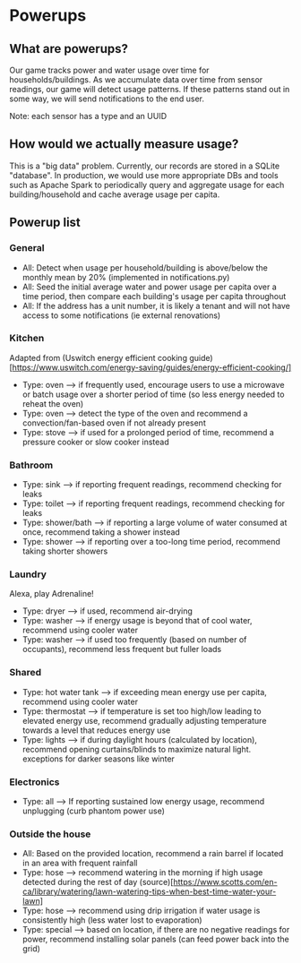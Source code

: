 # Powerups

## What are powerups?
Our game tracks power and water usage over time for households/buildings. As we accumulate data over time from sensor readings, our game will detect usage patterns. If these patterns stand out in some way, we will send notifications to the end user.

Note: each sensor has a type and an UUID

## How would we actually measure usage?
This is a "big data" problem. Currently, our records are stored in a SQLite "database". In production, we would use more appropriate DBs and tools such as Apache Spark to periodically query and aggregate usage for each building/household and cache average usage per capita.

## Powerup list

### General
- All: Detect when usage per household/building is above/below the monthly mean by 20% (implemented in notifications.py)
- All: Seed the initial average water and power usage per capita over a time period, then compare each building's usage per capita throughout
- All: If the address has a unit number, it is likely a tenant and will not have access to some notifications (ie external renovations)

### Kitchen
Adapted from (Uswitch energy efficient cooking guide)[https://www.uswitch.com/energy-saving/guides/energy-efficient-cooking/]
- Type: oven --> if frequently used, encourage users to use a microwave or batch usage over a shorter period of time (so less energy needed to reheat the oven)
- Type: oven --> detect the type of the oven and recommend a convection/fan-based oven if not already present
- Type: stove --> if used for a prolonged period of time, recommend a pressure cooker or slow cooker instead

### Bathroom
- Type: sink --> if reporting frequent readings, recommend checking for leaks
- Type: toilet --> if reporting frequent readings, recommend checking for leaks
- Type: shower/bath --> if reporting a large volume of water consumed at once, recommend taking a shower instead
- Type: shower --> if reporting over a too-long time period, recommend taking shorter showers

### Laundry
Alexa, play Adrenaline!
- Type: dryer --> if used, recommend air-drying
- Type: washer --> if energy usage is beyond that of cool water, recommend using cooler water
- Type: washer --> if used too frequently (based on number of occupants), recommend less frequent but fuller loads

### Shared
- Type: hot water tank --> if exceeding mean energy use per capita, recommend using cooler water
- Type: thermostat --> if temperature is set too high/low leading to elevated energy use, recommend gradually adjusting temperature towards a level that reduces energy use
- Type: lights --> if during daylight hours (calculated by location), recommend opening curtains/blinds to maximize natural light. exceptions for darker seasons like winter

### Electronics
- Type: all --> If reporting sustained low energy usage, recommend unplugging (curb phantom power use)

### Outside the house
- All: Based on the provided location, recommend a rain barrel if located in an area with frequent rainfall
- Type: hose --> recommend watering in the morning if high usage detected during the rest of day (source)[https://www.scotts.com/en-ca/library/watering/lawn-watering-tips-when-best-time-water-your-lawn]
- Type: hose --> recommend using drip irrigation if water usage is consistently high (less water lost to evaporation)
- Type: special --> based on location, if there are no negative readings for power, recommend installing solar panels (can feed power back into the grid)
